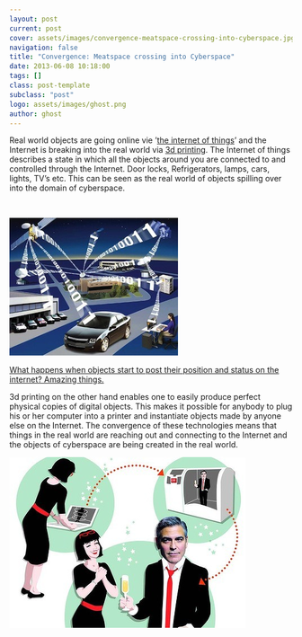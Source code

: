 ```yaml
---
layout: post
current: post
cover: assets/images/convergence-meatspace-crossing-into-cyberspace.jpg
navigation: false
title: "Convergence: Meatspace crossing into Cyberspace"
date: 2013-06-08 10:18:00
tags: []
class: post-template
subclass: "post"
logo: assets/images/ghost.png
author: ghost
---
```


Real world objects are going online vie ’[the internet of things](https://href.li/?http://en.wikipedia.org/wiki/Internet_of_Things)’ and the Internet is breaking into the real world via [3d printing](https://href.li/?http://en.wikipedia.org/wiki/3D_printing). The Internet of things describes a state in which all the objects around you are connected to and controlled through the Internet. Door locks, Refrigerators, lamps, cars, lights, TV’s etc. This can be seen as the real world of objects spilling over into the domain of cyberspace.

​

![image](/assets/images/con-1.jpg)

[What happens when objects start to post their position and status on the internet? Amazing things.](https://href.li/?http://singularityhub.com/2010/04/27/building-an-internet-of-things-video/)

3d printing on the other hand enables one to easily produce perfect physical copies of digital objects. This makes it possible for anybody to plug his or her computer into a printer and instantiate objects made by anyone else on the Internet. The convergence of these technologies means that things in the real world are reaching out and connecting to the Internet and the objects of cyberspace are being created in the real world.

![image](/assets/images/con-2.jpg)
